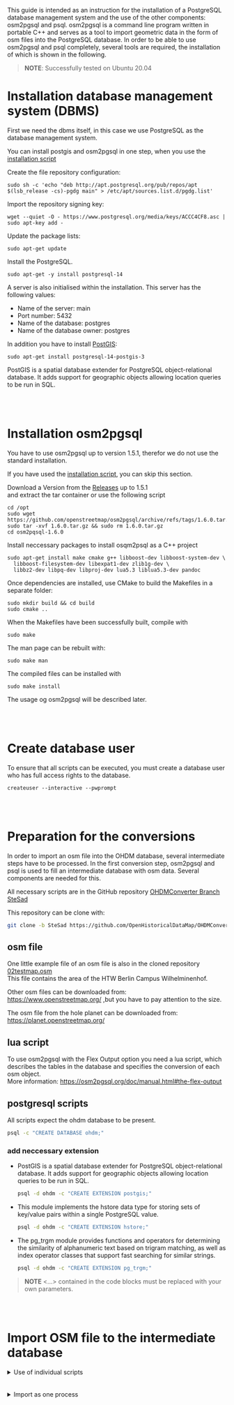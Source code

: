 This guide is intended as an instruction for the installation of a PostgreSQL database management system and the use of the other components: osm2pgsql and psql. 
osm2pgsql is a command line program written in portable C++ and serves as a tool to import geometric data in the form of osm files into the PostgreSQL database.
In order to be able to use osm2pgsql and psql completely, several tools are required, the installation of which is shown in the following.

>**NOTE**: Successfully tested on Ubuntu 20.04

# Installation database management system (DBMS)
First we need the dbms itself, in this case we use PostgreSQL as the database management system.

You can install postgis and osm2pgsql in one step, when you use the [installation script](https://github.com/OpenHistoricalDataMap/OHDMConverter/blob/SteSad/install_postgis_osm2pgsql.sh)
  
Create the file repository configuration:

```
sudo sh -c 'echo "deb http://apt.postgresql.org/pub/repos/apt $(lsb_release -cs)-pgdg main" > /etc/apt/sources.list.d/pgdg.list'
```

Import the repository signing key:

```
wget --quiet -O - https://www.postgresql.org/media/keys/ACCC4CF8.asc | sudo apt-key add -
```

Update the package lists:
```
sudo apt-get update
```

Install the PostgreSQL.

```
sudo apt-get -y install postgresql-14
```

A server is also initialised within the installation. This server has the following values:
* Name of the server: main
* Port number: 5432
* Name of the database: postgres
* Name of the database owner: postgres

In addition you have to install [PostGIS](https://postgis.net/): 
```
sudo apt-get install postgresql-14-postgis-3
```
PostGIS is a spatial database extender for PostgreSQL object-relational database. It adds support for geographic objects allowing location queries to be run in SQL.

<br><br>

# Installation osm2pgsql
You have to use osm2pgsql up to version 1.5.1, therefor we do not use the standard installation.

If you have used the [installation script](https://github.com/OpenHistoricalDataMap/OHDMConverter/blob/SteSad/install_postgis_osm2pgsql.sh), you can skip this section.

Download a Version from the [Releases](https://github.com/openstreetmap/osm2pgsql/releases) up to 1.5.1<br>
and extract the tar container or use the following script
```
cd /opt
sudo wget https://github.com/openstreetmap/osm2pgsql/archive/refs/tags/1.6.0.tar.gz
sudo tar -xvf 1.6.0.tar.gz && sudo rm 1.6.0.tar.gz
cd osm2pqsql-1.6.0
```

Install neccessary packages to install osqm2psql as a C++ project
```
sudo apt-get install make cmake g++ libboost-dev libboost-system-dev \
  libboost-filesystem-dev libexpat1-dev zlib1g-dev \
  libbz2-dev libpq-dev libproj-dev lua5.3 liblua5.3-dev pandoc
```

Once dependencies are installed, use CMake to build the Makefiles in a separate folder:
```
sudo mkdir build && cd build
sudo cmake ..
```

When the Makefiles have been successfully built, compile with
```
sudo make
```

The man page can be rebuilt with:
```
sudo make man
```

The compiled files can be installed with
```
sudo make install
```

The usage og osm2pgsql will be described later.

<br><br>

# Create database user
To ensure that all scripts can be executed, you must create a database user who has full access rights to the database.
```
createuser --interactive --pwprompt
```
<br><br>

# Preparation for the conversions
In order to import an osm file into the OHDM database, several intermediate steps have to be processed. In the first conversion step, osm2pgsql and psql is used to fill an intermediate database with osm data. Several components are needed for this.

All necessary scripts are in the GitHub repository [OHDMConverter Branch SteSad](https://github.com/OpenHistoricalDataMap/OHDMConverter/tree/SteSad)

This repository can be clone with:
```bash
git clone -b SteSad https://github.com/OpenHistoricalDataMap/OHDMConverter.git
```

## osm file
One little example file of an osm file is also in the cloned repository [02testmap.osm](https://github.com/OpenHistoricalDataMap/OHDMConverter/blob/SteSad/osm2inter/02testmap.osm)<br>
This file contains the area of the HTW Berlin Campus Wilhelminenhof.

Other osm files can be downloaded from:<br>
https://www.openstreetmap.org/ ,but you have to pay attention to the size.

The osm file from the hole planet can be downloaded from:<br>
https://planet.openstreetmap.org/

## lua script
To use osm2pgsql with the Flex Output option you need a lua script, which describes the tables in the database and specifies the conversion of each osm object.<br>
More information: https://osm2pgsql.org/doc/manual.html#the-flex-output

## postgresql scripts
All scripts expect the ohdm database to be present.
```bash
psql -c "CREATE DATABASE ohdm;"
```

### add neccessary extension
- PostGIS is a spatial database extender for 		PostgreSQL object-relational database. It adds support for geographic objects allowing location queries to be run in SQL.
	```bash
	psql -d ohdm -c "CREATE EXTENSION postgis;"
	```

- This module implements the hstore data type for 	storing sets of key/value pairs within a single PostgreSQL value.
	```bash
	psql -d ohdm -c "CREATE EXTENSION hstore;"
	```
- The pg_trgm module provides functions and operators for determining the similarity of alphanumeric text based on trigram matching, as well as index operator classes that support fast searching for similar strings.
	```bash
	psql -d ohdm -c "CREATE EXTENSION pg_trgm;"
	```

> **NOTE** <...> contained in the code blocks must be replaced with your own parameters.

<br><br>

# Import OSM file to the intermediate database
<details><summary>Use of individual scripts</summary>

## Preprocess
The 2 databases need the [map features](https://wiki.openstreetmap.org/wiki/Map_features) as a reference table. The [01preprocess.sql](https://github.com/OpenHistoricalDataMap/OHDMConverter/blob/SteSad/osm2inter/01preprocess.sql) realizes this and also creates the schema "inter".

You can find the 01preprocess.sql script in the osm2inter folder after clone this repository and run with:
```
psql \
--host=<servername> \
--port=<port> \
--username=<username> \
--password \
--dbname=<database> \
--file=01preprocess.sql
```
<br>

## Extract Map Features as CSV File
The lua script in the next step need a csv file with all map features to refer the created classcodes in the nodes, ways and relation entries. <br>
To realizes that run:
```
psql \
--host=<servername> \
--port=<port> \
--username=<username> \
--password \
--dbname=<database> \
--command="\copy inter.classification TO <file_you_want_copy_to> WITH DELIMITER ',';"
```
<br>

## Import OSM File with osm2pgsql
The previous steps ensure that a database schema with the name "inter" exists and that all map features are entered as tables in this database schema. In addition, a csv file is created that reflects these entries. 

Now the actual import can be started.
```
osm2pgsql \
--host=<servername> \
--port=<port> \
--user=<username> \
--password \
--database=<database> \
--log-level=info \
--extra-attributes \
--output=flex \
--style=02osm2inter.lua \
--create 02testmap.osm
```
<br>

## Postprocess
The osm2pgsql tool creates columns with unique non "Null" values, but these values are not recognized as primary keys in the PostgreSQL database. Therefore, after using the osm2pgsql tool, make sure that all tables with generated ids become primary keys. This is done with the [03postprocess.sql](https://github.com/OpenHistoricalDataMap/OHDMConverter/blob/SteSad/osm2inter/03postprocess.sql) script.

```
psql \
--host=<servername> \
--port=<port> \
--username=<username> \
--password \
--dbname=<database> \
--file=03postprocess.sql
```

</details><br><br>

<details><summary>Import as one process</summary>

In addition, there is a Python file which executes all the individual processes together. For this Python script, a JSON file is needed that contains all database information:<br>
[database-parameter.json](https://github.com/OpenHistoricalDataMap/OHDMConverter/blob/SteSad/osm2inter/database-parameter.json)
```json
{
	"servername":"localhost",
	"port":"5432",
	"username":"postgres",
	"password":"my_password",
	"database":"ohdm"
}
```

Afterwards, this Python script can be executed as follows:
```
python3 osm2inter.py osm2inter
```
The additional argument "osm2inter" describes the conversion method to be used.
</details><br><br>
